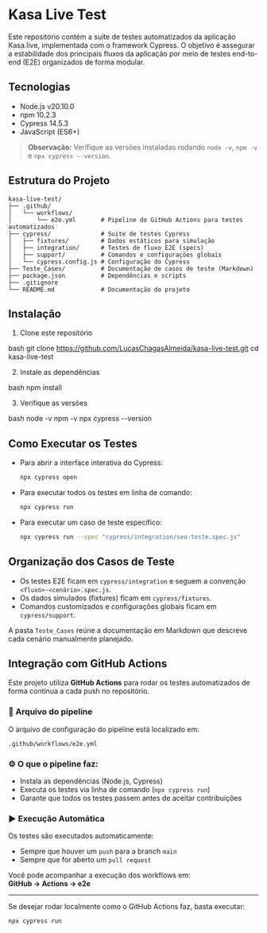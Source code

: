# Kasa Live Test

Este repositório contém a suíte de testes automatizados da aplicação Kasa.live, implementada com o framework Cypress. O objetivo é assegurar a estabilidade dos principais fluxos da aplicação por meio de testes end-to-end (E2E) organizados de forma modular.

## Tecnologias

- Node.js v20.10.0 
- npm 10.2.3
- Cypress 14.5.3  
- JavaScript (ES6+)

> **Observação:** Verifique as versões instaladas rodando `node -v`, `npm -v` e `npx cypress --version`.

## Estrutura do Projeto

```
kasa-live-test/
├── .github/
│   └── workflows/
│       └── e2e.yml       # Pipeline do GitHub Actions para testes automatizados
├── cypress/              # Suite de testes Cypress
│   ├── fixtures/         # Dados estáticos para simulação
│   ├── integration/      # Testes de fluxo E2E (specs)
│   ├── support/          # Comandos e configurações globais
│   └── cypress.config.js # Configuração do Cypress
├── Teste_Cases/          # Documentação de casos de teste (Markdown)
├── package.json          # Dependências e scripts
├── .gitignore
└── README.md             # Documentação do projeto
```
## Instalação

1. Clone este repositório  
   
bash
   git clone https://github.com/LucasChagasAlmeida/kasa-live-test.git
   cd kasa-live-test

2. Instale as dependências  
   
bash
   npm install

3. Verifique as versões  
   
bash
   node -v
   npm -v
   npx cypress --version


## Como Executar os Testes

- Para abrir a interface interativa do Cypress:  
  ```bash
  npx cypress open
  ```
- Para executar todos os testes em linha de comando:  
  ```bash
  npx cypress run
  ```
- Para executar um caso de teste específico:  
  ```bash
  npx cypress run --spec "cypress/integration/seu-teste.spec.js"
  ```

## Organização dos Casos de Teste

- Os testes E2E ficam em `cypress/integration` e seguem a convenção `<fluxo>-<cenário>.spec.js`.
- Os dados simulados (fixtures) ficam em `cypress/fixtures`.
- Comandos customizados e configurações globais ficam em `cypress/support`.

A pasta `Teste_Cases` reúne a documentação em Markdown que descreve cada cenário manualmente planejado.

## Integração com GitHub Actions

Este projeto utiliza **GitHub Actions** para rodar os testes automatizados de forma contínua a cada push no repositório.

### 📄 Arquivo do pipeline

O arquivo de configuração do pipeline está localizado em:

```
.github/workflows/e2e.yml
```

### ⚙️ O que o pipeline faz:

- Instala as dependências (Node.js, Cypress)
- Executa os testes via linha de comando (`npx cypress run`)
- Garante que todos os testes passem antes de aceitar contribuições

### ▶️ Execução Automática

Os testes são executados automaticamente:

- Sempre que houver um `push` para a branch `main`
- Sempre que for aberto um `pull request`

Você pode acompanhar a execução dos workflows em:  
**GitHub → Actions → e2e**

---

Se desejar rodar localmente como o GitHub Actions faz, basta executar:

```bash
npx cypress run
```